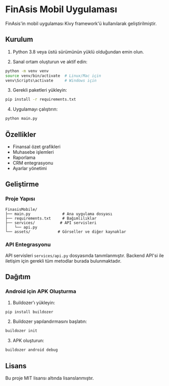 # FinAsis Mobil Uygulaması

FinAsis'in mobil uygulaması Kivy framework'ü kullanılarak geliştirilmiştir.

## Kurulum

1. Python 3.8 veya üstü sürümünün yüklü olduğundan emin olun.

2. Sanal ortam oluşturun ve aktif edin:
```bash
python -m venv venv
source venv/bin/activate  # Linux/Mac için
venv\Scripts\activate     # Windows için
```

3. Gerekli paketleri yükleyin:
```bash
pip install -r requirements.txt
```

4. Uygulamayı çalıştırın:
```bash
python main.py
```

## Özellikler

- Finansal özet grafikleri
- Muhasebe işlemleri
- Raporlama
- CRM entegrasyonu
- Ayarlar yönetimi

## Geliştirme

### Proje Yapısı

```
FinasisMobile/
├── main.py              # Ana uygulama dosyası
├── requirements.txt     # Bağımlılıklar
├── services/           # API servisleri
│   └── api.py
└── assets/            # Görseller ve diğer kaynaklar
```

### API Entegrasyonu

API servisleri `services/api.py` dosyasında tanımlanmıştır. Backend API'si ile iletişim için gerekli tüm metodlar burada bulunmaktadır.

## Dağıtım

### Android için APK Oluşturma

1. Buildozer'ı yükleyin:
```bash
pip install buildozer
```

2. Buildozer yapılandırmasını başlatın:
```bash
buildozer init
```

3. APK oluşturun:
```bash
buildozer android debug
```

## Lisans

Bu proje MIT lisansı altında lisanslanmıştır. 